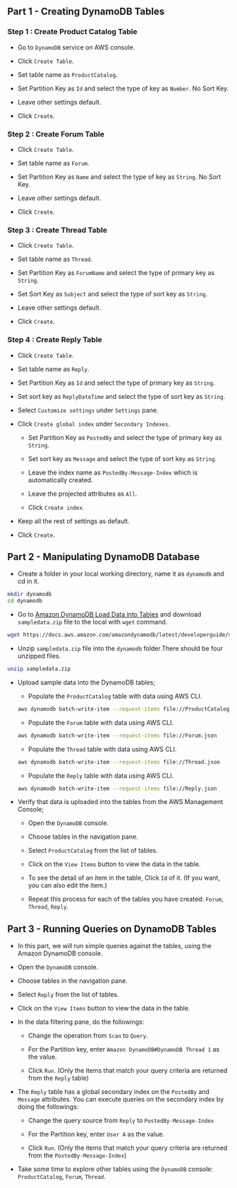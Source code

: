 ## Part 1 - Creating DynamoDB Tables

### Step 1 : Create Product Catalog Table

- Go to `DynamoDB` service on AWS console.

- Click `Create Table`. 

- Set table name as `ProductCatalog`.

- Set Partition Key as `Id` and select the type of key as `Number`. No Sort Key.

- Leave other settings default.

- Click `Create`.

### Step 2 : Create Forum Table

- Click `Create Table`.

- Set table name as `Forum`.

- Set Partition Key as `Name` and select the type of key as `String`. No Sort Key.

- Leave other settings default.

- Click `Create`.

### Step 3 : Create Thread Table

- Click `Create Table`.

- Set table name as `Thread`.

- Set Partition Key as `ForumName` and select the type of primary key as `String`.

- Set Sort Key as `Subject` and select the type of sort key as `String`.

- Leave other settings default.

- Click `Create`.

### Step 4 : Create Reply Table

- Click `Create Table`.

- Set table name as `Reply`.

- Set Partition Key as `Id` and select the type of primary key as `String`.

- Set sort key as `ReplyDateTime` and select the type of sort key as `String`.

- Select `Customize settings` under `Settings` pane.

- Click `Create global index` under `Secondary Indexes`.

  - Set Partition Key as `PostedBy` and select the type of primary key as `String`.

  - Set sort key as `Message` and select the type of sort key as `String`.

  - Leave the index name as `PostedBy-Message-Index` which is automatically created.

  - Leave the projected attributes as `All`.

  - Click `Create index`.

- Keep all the rest of settings as default.

- Click `Create`.

## Part 2 - Manipulating DynamoDB Database

- Create a folder in your local working directory, name it as `dynamodb` and cd in it.

```bash
mkdir dynamodb
cd dynamodb
```

- Go to [Amazon DynamoDB Load Data into Tables](https://docs.aws.amazon.com/amazondynamodb/latest/developerguide/SampleData.LoadData.html) and download `sampledata.zip` file to the local with `wget` command.

```bash
wget https://docs.aws.amazon.com/amazondynamodb/latest/developerguide/samples/sampledata.zip
```

- Unzip `sampledata.zip` file into the `dynamodb` folder.There should be four unzipped files.

```bash
unzip sampledata.zip
```

- Upload sample data into the DynamoDB tables;

  - Populate the `ProductCatalog` table with data using AWS CLI.

  ```bash
  aws dynamodb batch-write-item --request-items file://ProductCatalog.json
  ```

  - Populate the `Forum` table with data using AWS CLI.

  ```bash
  aws dynamodb batch-write-item --request-items file://Forum.json
  ```

  - Populate the `Thread` table with data using AWS CLI.

  ```bash
  aws dynamodb batch-write-item --request-items file://Thread.json
  ```

  - Populate the `Reply` table with data using AWS CLI.

  ```bash
  aws dynamodb batch-write-item --request-items file://Reply.json
  ```

- Verify that data is uploaded into the tables from the AWS Management Console;

  - Open the `DynamoDB` console.

  - Choose tables in the navigation pane.

  - Select `ProductCatalog` from the list of tables.

  - Click on the `View Items` button to view the data in the table.

  - To see the detail of an item in the table, Click `Id` of it. (If you want, you can also edit the item.)

  - Repeat this process for each of the tables you have created: `Forum`, `Thread`, `Reply`.

## Part 3 - Running Queries on DynamoDB Tables

- In this part, we will run simple queries against the tables, using the Amazon DynamoDB console.

- Open the `DynamoDB` console.

- Choose tables in the navigation pane.

- Select `Reply` from the list of tables.

- Click on the `View Items` button to view the data in the table.

- In the data filtering pane, do the followings:

  - Change the operation from `Scan` to `Query`.

  - For the Partition key, enter `Amazon DynamoDB#DynamoDB Thread 1` as the value.

  - Click `Run`. (Only the items that match your query criteria are returned from the `Reply` table)

- The `Reply` table has a global secondary index on the `PostedBy` and `Message` attributes. You can execute queries on the secondary index by doing the followings:

  - Change the query source from `Reply` to `PostedBy-Message-Index`

  - For the Partition key, enter `User A` as the value.

  - Click `Run`. (Only the items that match your query criteria are returned from the `PostedBy-Message-Index`)

- Take some time to explore other tables using the `DynamoDB` console: `ProductCatalog`, `Forum`, `Thread`.
